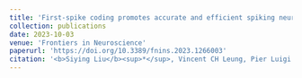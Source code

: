 ```yaml
---
title: 'First-spike coding promotes accurate and efficient spiking neural networks for discrete events with rich temporal structures'
collection: publications
date: 2023-10-03
venue: 'Frontiers in Neuroscience'
paperurl: 'https://doi.org/10.3389/fnins.2023.1266003'
citation: '<b>Siying Liu</b><sup>*</sup>, Vincent CH Leung, Pier Luigi Dragotti (2023). <i>Frontiers in Neuroscience</i>. 17, 1266003.'
---
```


